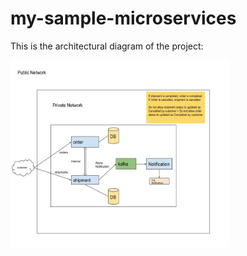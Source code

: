 # my-sample-microservices

This is the architectural diagram of the project:

<img src="images/project-architecture.jpg" alt="Alt text" title="Title" width="350" height="300">